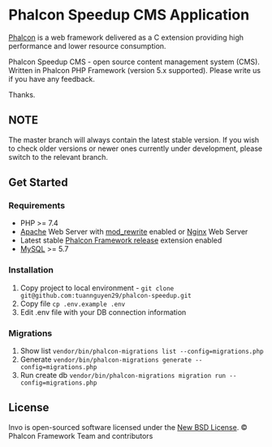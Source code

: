 # Phalcon Speedup CMS Application

[Phalcon][1] is a web framework delivered as a C extension providing high
performance and lower resource consumption.

Phalcon Speedup CMS - open source content management system (CMS). Written in
Phalcon PHP Framework (version 5.x supported).
Please write us if you have any feedback.

Thanks.

## NOTE

The master branch will always contain the latest stable version. If you wish
to check older versions or newer ones currently under development, please
switch to the relevant branch.

## Get Started

### Requirements

* PHP >= 7.4
* [Apache][2] Web Server with [mod_rewrite][3] enabled or [Nginx][4] Web Server
* Latest stable [Phalcon Framework release][5] extension enabled
* [MySQL][6] >= 5.7

### Installation

1. Copy project to local environment - `git clone git@github.com:tuannguyen29/phalcon-speedup.git`
2. Copy file `cp .env.example .env`
3. Edit .env file with your DB connection information

### Migrations

1. Show list `vendor/bin/phalcon-migrations list --config=migrations.php`
2. Generate `vendor/bin/phalcon-migrations generate --config=migrations.php`
3. Run create db `vendor/bin/phalcon-migrations migration run --config=migrations.php`


## License

Invo is open-sourced software licensed under the [New BSD License][8]. © Phalcon Framework Team and contributors

[1]: https://phalcon.io/
[2]: http://httpd.apache.org/
[3]: http://httpd.apache.org/docs/current/mod/mod_rewrite.html
[4]: http://nginx.org/
[5]: https://github.com/phalcon/cphalcon/releases
[6]: https://www.mysql.com/
[7]: https://github.com/phalcon/invo/blob/master/CONTRIBUTING.md
[8]: https://github.com/phalcon/invo/blob/master/docs/LICENSE.md
[9]: https://docs.docker.com/engine/install/
[10]: https://docs.docker.com/compose/install/
